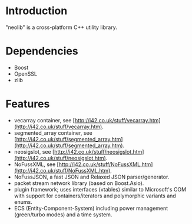 # Introduction
"neolib" is a cross-platform C++ utility library.

# Dependencies
* Boost
* OpenSSL
* zlib

# Features
* vecarray container, see [http://i42.co.uk/stuff/vecarray.htm](http://i42.co.uk/stuff/vecarray.htm).
* segmented_array container, see [http://i42.co.uk/stuff/segmented_array.htm](http://i42.co.uk/stuff/segmented_array.htm).
* neosigslot, see [http://i42.co.uk/stuff/neosigslot.htm](http://i42.co.uk/stuff/neosigslot.htm).
* NoFussXML, see [http://i42.co.uk/stuff/NoFussXML.htm](http://i42.co.uk/stuff/NoFussXML.htm).
* NoFussJSON, a fast JSON and Relaxed JSON parser/generator.
* packet stream network library (based on Boost.Asio).
* plugin framework; uses interfaces (vtables) similar to Microsoft's COM with support for containers/iterators and polymorphic variants and enums.
* ECS (Entity-Component-System) including power management (green/turbo modes) and a time system.
